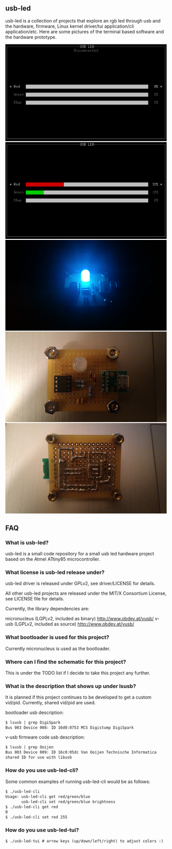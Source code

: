 ## usb-led

usb-led is a collection of projects that explore an rgb led through usb and the
hardware, firmware, Linux kernel driver/tui application/cli application/etc.
Here are some pictures of the terminal based software and the hardware
prototype.

![usb-led-disconnected.png](pictures/usb-led-disconnected.png?raw=true)
![usb-led-connected.png](pictures/usb-led-connected.png?raw=true)
![usb-led-on.png](pictures/usb-led-on.png?raw=true)
![usb-led-top.png](pictures/usb-led-top.png?raw=true)
![usb-led-bottom.png](pictures/usb-led-bottom.png?raw=true)

## FAQ

### What is usb-led?

usb-led is a small code repository for a small usb led hardware project based
on the Atmel ATtiny85 microcontroller.

### What license is usb-led release under?

usb-led driver is released under GPLv2, see driver/LICENSE for details.

All other usb-led projects are released under the MIT/X Consortium License, see
LICENSE file for details.

Currently, the library dependencies are:

micronucleus (LGPLv2, included as binary)
	http://www.obdev.at/vusb/
v-usb (LGPLv2, included as source)
	http://www.obdev.at/vusb/

### What bootloader is used for this project?

Currently micronucleus is used as the bootloader.

### Where can I find the schematic for this project?

This is under the TODO list if I decide to take this project any further.

### What is the description that shows up under lsusb?

It is planned if this project continues to be developed to get a custom
vid/pid. Currently, shared vid/pid are used.

bootloader usb description:

	$ lsusb | grep DigiSpark
	Bus 003 Device 008: ID 16d0:0753 MCS Digistump DigiSpark

v-usb firmware code usb description:

	$ lsusb | grep Ooijen
	Bus 003 Device 009: ID 16c0:05dc Van Ooijen Technische Informatica shared ID for use with libusb

### How do you use usb-led-cli?

Some common examples of running usb-led-cli would be as follows:

	$ ./usb-led-cli
	Usage: usb-led-cli get red/green/blue
	       usb-led-cli set red/green/blue brightness
	$ ./usb-led-cli get red
	0
	$ ./usb-led-cli set red 255

### How do you use usb-led-tui?

	$ ./usb-led-tui # arrow keys (up/down/left/right) to adjust colors :)

